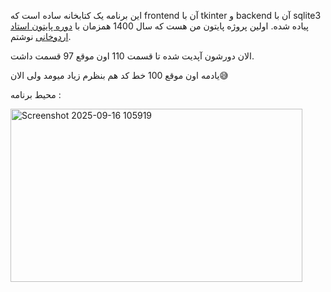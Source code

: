 این برنامه یک کتابخانه ساده است که frontend آن با tkinter و backend آن با sqlite3 پیاده شده.
اولین پروژه پایتون من هست که سال 1400 همزمان با [دوره پایتون استاد اردوخانی](https://toplearn.com/courses/windows/%D8%A2%D9%85%D9%88%D8%B2%D8%B4-%D8%B1%D8%A7%DB%8C%DA%AF%D8%A7%D9%86-%D9%BE%D8%A7%DB%8C%D8%AA%D9%88%D9%86-(-Python-)) نوشتم.

الان دورشون آپدیت شده تا قسمت 110 اون موقع 97 قسمت داشت.

یادمه اون موقع 100 خط کد هم بنظرم زیاد میومد ولی الان😅

محیط برنامه :


<img width="467" height="277" alt="Screenshot 2025-09-16 105919" src="https://github.com/user-attachments/assets/9f800ece-ff9d-4be9-a860-205a5d8bb4cd" />


